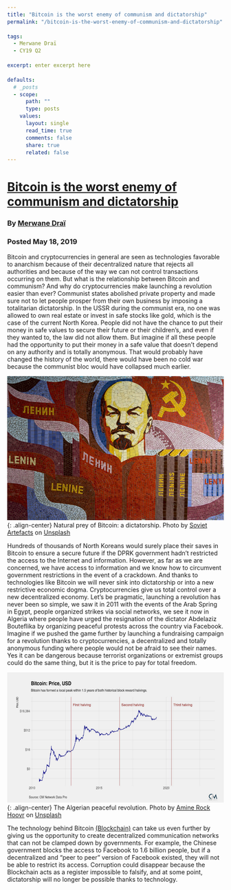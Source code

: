 ```yaml
---
title: "Bitcoin is the worst enemy of communism and dictatorship"
permalink: "/bitcoin-is-the-worst-enemy-of-communism-and-dictatorship" 

tags:
  - Merwane Draï
  - CY19 Q2

excerpt: enter excerpt here

defaults:
  # _posts
  - scope:
      path: ""
      type: posts
    values:
      layout: single
      read_time: true
      comments: false
      share: true
      related: false
---
```


# [Bitcoin is the worst enemy of communism and dictatorship](https://medium.com/@merwanedr/bitcoin-is-the-worst-enemy-of-communism-and-dictatorship-dfe53fda1d52)
### By [Merwane Draï](https://twitter.com/Merwanedr)
### Posted May 18, 2019

Bitcoin and cryptocurrencies in general are seen as technologies favorable to anarchism because of their decentralized nature that rejects all authorities and because of the way we can not control transactions occurring on them. But what is the relationship between Bitcoin and communism? And why do cryptocurrencies make launching a revolution easier than ever?
Communist states abolished private property and made sure not to let people prosper from their own business by imposing a totalitarian dictatorship. In the USSR during the communist era, no one was allowed to own real estate or invest in safe stocks like gold, which is the case of the current North Korea. People did not have the chance to put their money in safe values to secure their future or their children’s, and even if they wanted to, the law did not allow them. But imagine if all these people had the opportunity to put their money in a safe value that doesn’t depend on any authority and is totally anonymous. That would probably have changed the history of the world, there would have been no cold war because the communist bloc would have collapsed much earlier.

![](/assets/images/cy19/cy19q2m5/drai-1.png){: .align-center}
Natural prey of Bitcoin: a dictatorship. Photo by [Soviet Artefacts](https://unsplash.com/@soviet_artefacts?utm_source=medium&utm_medium=referral) on [Unsplash](https://unsplash.com/)

Hundreds of thousands of North Koreans would surely place their saves in Bitcoin to ensure a secure future if the DPRK government hadn’t restricted the access to the Internet and information. However, as far as we are concerned, we have access to information and we know how to circumvent government restrictions in the event of a crackdown. And thanks to technologies like Bitcoin we will never sink into dictatorship or into a new restrictive economic dogma. Cryptocurrencies give us total control over a new decentralized economy. Let’s be pragmatic, launching a revolution has never been so simple, we saw it in 2011 with the events of the Arab Spring in Egypt, people organized strikes via social networks, we see it now in Algeria where people have urged the resignation of the dictator Abdelaziz Bouteflika by organizing peaceful protests across the country via Facebook. Imagine if we pushed the game further by launching a fundraising campaign for a revolution thanks to cryptocurrencies, a decentralized and totally anonymous funding where people would not be afraid to see their names. Yes it can be dangerous because terrorist organizations or extremist groups could do the same thing, but it is the price to pay for total freedom.

![](/assets/images/cy19/cy19q2m5/dh-2.png){: .align-center}
The Algerian peaceful revolution. Photo by [Amine Rock Hoovr](https://unsplash.com/@hoovr01?utm_source=medium&utm_medium=referral) on [Unsplash](https://unsplash.com/)

The technology behind Bitcoin [(Blockchain)](https://medium.com/@merwanedr/the-blockchain-utopia-7377cbcb489) can take us even further by giving us the opportunity to create decentralized communication networks that can not be clamped down by governments. For example, the Chinese government blocks the access to Facebook to 1.6 billion people, but if a decentralized and “peer to peer” version of Facebook existed, they will not be able to restrict its access. Corruption could disappear because the Blockchain acts as a register impossible to falsify, and at some point, dictatorship will no longer be possible thanks to technology.